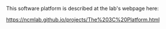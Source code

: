 This software platform is described at the lab's webpage here:

https://ncmlab.github.io/projects/The%203C%20Platform.html


